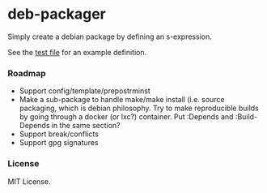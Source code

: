 # deb-packager

Simply create a debian package by defining an s-expression.

See the [test file](t/deb-packager.lisp) for an example definition.


### Roadmap

- Support config/template/prepostrminst
- Make a sub-package to handle make/make install (i.e. source
packaging, which is debian philosophy. Try to make reproducible builds
by going through a docker (or lxc?) container. Put :Depends and
:Build-Depends in the same section?
- Support break/conflicts
- Support gpg signatures

### License

MIT License.
